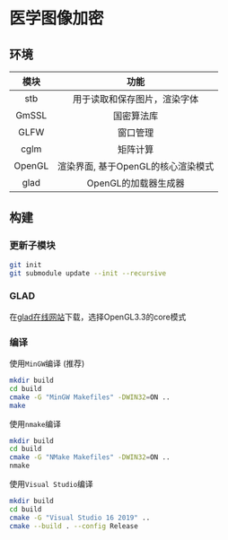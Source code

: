 # 医学图像加密


## 环境

|模块|功能|
|:----:|:----:|
|stb|用于读取和保存图片，渲染字体|
|GmSSL|国密算法库|
|GLFW|窗口管理|
|cglm|矩阵计算|
|OpenGL|渲染界面, 基于OpenGL的核心渲染模式|
|glad|OpenGL的加载器生成器|

## 构建

### 更新子模块

```sh
git init
git submodule update --init --recursive
```

### GLAD

在[glad在线网站](https://glad.dav1d.de/)下载，选择OpenGL3.3的core模式

### 编译

使用`MinGW`编译 (推荐)

```sh
mkdir build
cd build
cmake -G "MinGW Makefiles" -DWIN32=ON ..
make
```

使用`nmake`编译

```sh
mkdir build
cd build
cmake -G "NMake Makefiles" -DWIN32=ON ..
nmake
```

使用`Visual Studio`编译

```sh
mkdir build
cd build
cmake -G "Visual Studio 16 2019" ..
cmake --build . --config Release
```
